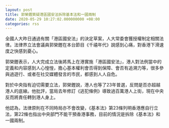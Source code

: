 ```yaml
---
layout: post
title: 郭榮鏗質疑港區國安法拆除基本法和一國兩制
date: 2020-05-29 10:27:02.000000000 +08:00
categories: rss
---
```


全國人大昨日通過有關「港區國安法」的決定草案，人大常委會獲授權制定相關法律。法律界立法會議員郭榮鏗在本台節目《千禧年代》說感到心痛，對香港下滑速度之快感到憂心。

郭榮鏗表示，人大完成立法後將馬上在港實施「港區國安法」，港人對法例當中的定義和内容感到人心惶惶，擔心基本權利會否得到保障、會否有追溯力等，很多參與過遊行、或者在社交媒體發言的市民，都感到人人自危。

對於中央指有迫切需要立法，郭榮鏗說，港人也等了23年普選，反問是否亦超越港人的底線。他批評，當局去年修訂《逃犯條例》導致過百萬港人上街，現在中央反而將責任轉到港人身上。

他認為，法律原則在不同時局亦不會改變，《基本法》第23條列明香港應自行立法，第22條也指出中央部門不能干預香港事務，目前的情況是拆除《基本法》和一國兩制。
